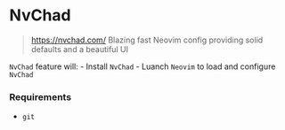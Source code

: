 # NvChad
> https://nvchad.com/
> Blazing fast Neovim config providing solid defaults and a beautiful UI

`NvChad` feature will:
    - Install `NvChad`
    - Luanch `Neovim` to load and configure `NvChad`

### Requirements
- `git`